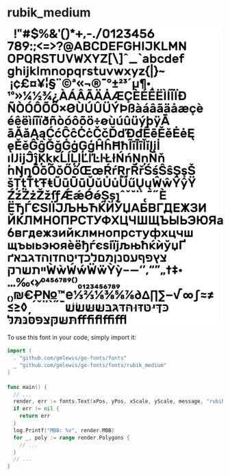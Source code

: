 # rubik_medium

![rubik_medium](rubik_medium.png)

To use this font in your code, simply import it:

```go
import (
  . "github.com/gmlewis/go-fonts/fonts"
  _ "github.com/gmlewis/go-fonts/fonts/rubik_medium"
)

func main() {
  // ...
  render, err := fonts.Text(xPos, yPos, xScale, yScale, message, "rubik_medium", Center)
  if err != nil {
    return err
  }
  log.Printf("MBB: %v", render.MBB)
  for _, poly := range render.Polygons {
    // ...
  }
  // ...
}
```
